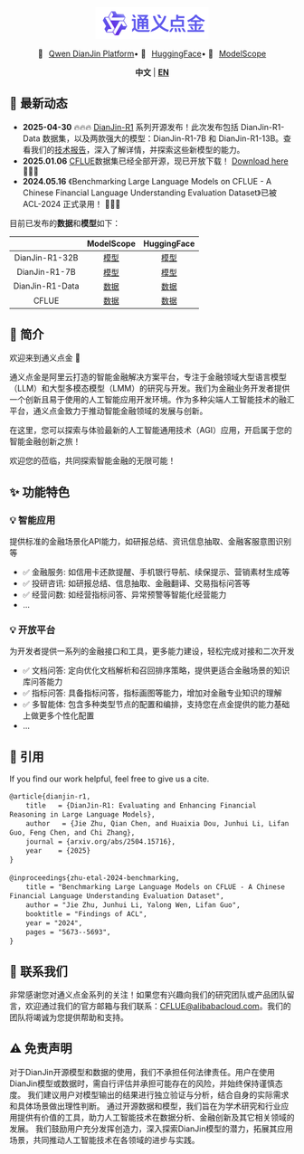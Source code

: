 <div align="center">
    <img src="images/dianjin_logo.png" alt="DianJin Logo" style="width: 200px;">
    <p align="center" style="display: flex; flex-direction: row; justify-content: center; align-items: center">
        💜 <a href="https://tongyi.aliyun.com/dianjin" target="_blank" style="margin-left: 10px">Qwen DianJin Platform</a>  •
        🤗 <a href="https://huggingface.co/DianJin" target="_blank" style="margin-left: 10px">HuggingFace</a>  • 
        🤖 <a href="https://modelscope.cn/organization/tongyi_dianjin" target="_blank" style="margin-left: 10px">ModelScope</a> 
    </p>

**中文** | [**EN**](README.md)

</div>


## 🚀 最新动态
- **2025-04-30** 🔥🔥🔥 [DianJin-R1](DianJin-R1/README.md) 系列开源发布！此次发布包括 DianJin-R1-Data 数据集，以及两款强大的模型：DianJin-R1-7B 和 DianJin-R1-13B。查看我们的[技术报告](https://arxiv.org/abs/2504.15716)，深入了解详情，并探索这些新模型的能力。
- **2025.01.06** [CFLUE](https://github.com/aliyun/cflue)数据集已经全部开源，现已开放下载！ [Download here](https://www.modelscope.cn/datasets/tongyi_dianjin/CFLUE) 🚀🚀🚀
- **2024.05.16** 《Benchmarking Large Language Models on CFLUE - A Chinese Financial Language Understanding Evaluation Dataset》已被 ACL-2024 正式录用！ 🚀🚀🚀

目前已发布的**数据**和**模型**如下：

|                 |                       ModelScope                        |                 HuggingFace                 |
|:---------------:|:-------------------------------------------------------:|:-------------------------------------------:|
| DianJin-R1-32B  | [模型](https://modelscope.cn/organization/tongyi_dianjin) |    [模型](https://huggingface.co/DianJin/)    |
|  DianJin-R1-7B  | [模型](https://modelscope.cn/organization/tongyi_dianjin) |    [模型](https://huggingface.co/DianJin/)    |
| DianJin-R1-Data | [数据](https://modelscope.cn/organization/tongyi_dianjin) |    [数据](https://huggingface.co/DianJin/)    |
|      CFLUE      | [数据](https://modelscope.cn/datasets/tongyi_dianjin/CFLUE) |    [数据](https://huggingface.co/DianJin/)    |

## 📝 简介
欢迎来到通义点金 👋

通义点金是阿里云打造的智能金融解决方案平台，专注于金融领域大型语言模型（LLM）和大型多模态模型（LMM）的研究与开发。我们为金融业务开发者提供一个创新且易于使用的人工智能应用开发环境。作为多种尖端人工智能技术的融汇平台，通义点金致力于推动智能金融领域的发展与创新。

在这里，您可以探索与体验最新的人工智能通用技术（AGI）应用，开启属于您的智能金融创新之旅！

欢迎您的莅临，共同探索智能金融的无限可能！

## ✨ 功能特色

### 💡 智能应用

提供标准的金融场景化API能力，如研报总结、资讯信息抽取、金融客服意图识别等 
- ✅ 金融服务: 如信用卡还款提醒、手机银行导航、续保提示、营销素材生成等
- ✅ 投研咨讯: 如研报总结、信息抽取、金融翻译、交易指标问答等
- ✅ 经营问数: 如经营指标问答、异常预警等智能化经营能力
- ...

### 💡 开放平台

为开发者提供一系列的金融接口和工具，更多能力建设，轻松完成对接和二次开发

- ✅ 文档问答: 定向优化文档解析和召回排序策略，提供更适合金融场景的知识库问答能力
- ✅ 指标问答: 具备指标问答，指标画图等能力，增加对金融专业知识的理解
- ✅ 多智能体: 包含多种类型节点的配置和编排，支持您在点金提供的能力基础上做更多个性化配置
- ...

## 🔖 引用

If you find our work helpful, feel free to give us a cite.

```
@article{dianjin-r1,
    title   = {DianJin-R1: Evaluating and Enhancing Financial Reasoning in Large Language Models}, 
    author   = {Jie Zhu, Qian Chen, and Huaixia Dou, Junhui Li, Lifan Guo, Feng Chen, and Chi Zhang},
    journal = {arxiv.org/abs/2504.15716},
    year    = {2025}
}

@inproceedings{zhu-etal-2024-benchmarking,
    title = "Benchmarking Large Language Models on CFLUE - A Chinese Financial Language Understanding Evaluation Dataset",
    author = "Jie Zhu, Junhui Li, Yalong Wen, Lifan Guo",
    booktitle = "Findings of ACL",
    year = "2024",
    pages = "5673--5693",
}
```

## 🤝 联系我们
非常感谢您对通义点金系列的关注！如果您有兴趣向我们的研究团队或产品团队留言，欢迎通过我们的官方邮箱与我们联系：CFLUE@alibabacloud.com。我们的团队将竭诚为您提供帮助和支持。

## ⚠️ 免责声明

对于DianJin开源模型和数据的使用，我们不承担任何法律责任。用户在使用DianJin模型或数据时，需自行评估并承担可能存在的风险，并始终保持谨慎态度。
我们建议用户对模型输出的结果进行独立验证与分析，结合自身的实际需求和具体场景做出理性判断。
通过开源数据和模型，我们旨在为学术研究和行业应用提供有价值的工具，助力人工智能技术在数据分析、金融创新及其它相关领域的发展。
我们鼓励用户充分发挥创造力，深入探索DianJin模型的潜力，拓展其应用场景，共同推动人工智能技术在各领域的进步与实践。
